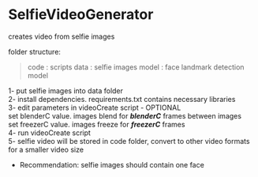 # SelfieVideoGenerator
creates video from selfie images

folder structure:
  > code : scripts
  > data : selfie images
  > model : face landmark detection model
  
1- put selfie images into data folder  
2- install dependencies. requirements.txt contains necessary libraries  
3- edit parameters in videoCreate script - OPTIONAL  
  set blenderC value. images blend for ***blenderC*** frames between images  
  set freezerC value. images freeze for ***freezerC*** frames  
4- run videoCreate script  
5- selfie video will be stored in code folder, convert to other video formats for a smaller video size  
  
* Recommendation: selfie images should contain one face
